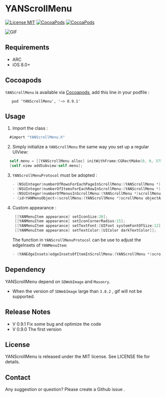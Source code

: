 # YANScrollMenu 
[![License MIT](https://img.shields.io/badge/license-MIT-green.svg?style=flat)](https://github.com/yanff/YANScrollMenu/blob/master/LICENSE)
[![CocoaPods](http://img.shields.io/cocoapods/v/YANScrollMenu.svg?style=flat)](http://cocoapods.org/?q=YANScrollMenu)
[![CocoaPods](http://img.shields.io/cocoapods/p/YANScrollMenu.svg?style=flat)](http://cocoapods.org/?q=YANScrollMenu)

![GIF](https://github.com/yanff/YANScrollMenu/blob/master/YANScrollMenu.gif)

## Requirements 
* ARC
* iOS 8.0+

## Cocoapods

`YANScrollMenu` is available via [Cocoapods](http://cocoapods.org/), add this line in your podfile :
 ```
    pod 'YANScrollMenu', '~> 0.9.1'
 ```
## Usage
1. Import the class  :

  ```objective-c
    #import "YANScrollMenu.h"
  ```
2. Simply initialize a `YANScrollMenu` the same way you set up a regular UIView:

  ```objective-c
    self.menu = [[YANScrollMenu alloc] initWithFrame:CGRectMake(0, 0, 375,150)];
    [self.view addSubview:self.menu];
  ```
3. `YANScrollMenuProtocol` must be adopted :
   ```objective-c
   - (NSUInteger)numberOfRowsForEachPageInScrollMenu:(YANScrollMenu *)scrollMenu;
   - (NSUInteger)numberOfItemsForEachRowInScrollMenu:(YANScrollMenu *)scrollMenu;
   - (NSUInteger)numberOfMenusInScrollMenu:(YANScrollMenu *)scrollMenu;
   - (id<YANMenuObject>)scrollMenu:(YANScrollMenu *)scrollMenu objectAtIndexPath:(NSIndexPath *)indexPath;
   ```
4. Custom appearance :
   ```objective-c
    [[YANMenuItem appearance] setIconSize:30];
    [[YANMenuItem appearance] setIconCornerRadius:15];
    [[YANMenuItem appearance] setTextFont:[UIFont systemFontOfSize:12]];
    [[YANMenuItem appearance] setTextColor:[UIColor darkTextColor]];
   ```
   The function in `YANScrollMenuProtocol` can be use to adjust the edgeInsets of `YANMenuItem`:
   ```objective-c
   - (YANEdgeInsets)edgeInsetsOfItemInScrollMenu:(YANScrollMenu *)scrollMenu;
   ```
## Dependency

YANScrollMenu depend on  `SDWebImage` and  `Masonry`.
* When the version of  `SDWebImage` large than `3.8.2` , gif will not be supported.

## Release Notes

* V 0.9.1   Fix some bug and optimize the code
* V 0.9.0   The first version

## License

YANScrollMenu is released under the MIT license. See LICENSE file for details.

## Contact

Any suggestion or question? Please create a Github issue .